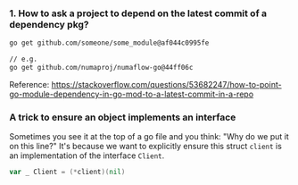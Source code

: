 ### 1. How to ask a project to depend on the latest commit of a dependency pkg?

```bash
go get github.com/someone/some_module@af044c0995fe

// e.g.
go get github.com/numaproj/numaflow-go@44ff06c
```

Reference: https://stackoverflow.com/questions/53682247/how-to-point-go-module-dependency-in-go-mod-to-a-latest-commit-in-a-repo

### A trick to ensure an object implements an interface

Sometimes you see it at the top of a go file and you think: "Why do we put it on this line?" It's because we want to explicitly ensure this struct `client` is an implementation of the interface `Client`.

```go
var _ Client = (*client)(nil)
```

